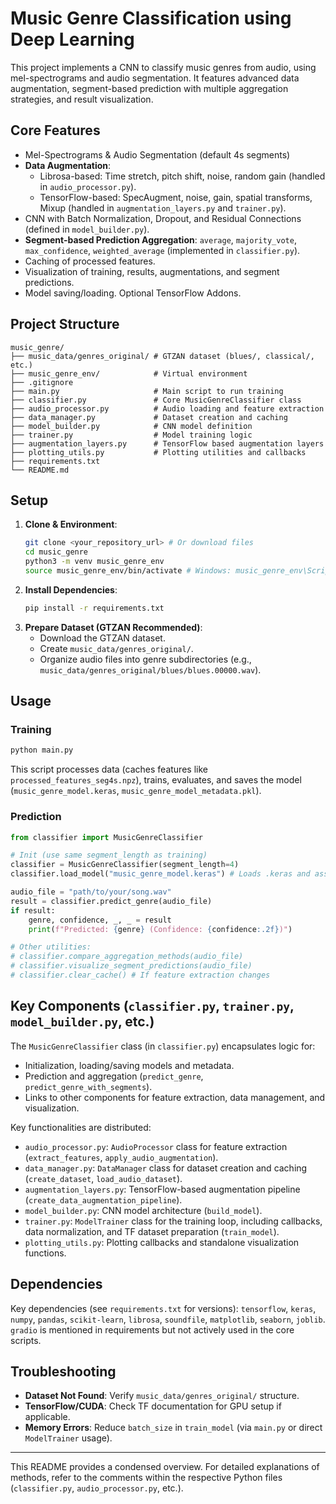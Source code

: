 # Music Genre Classification using Deep Learning

This project implements a CNN to classify music genres from audio, using mel-spectrograms and audio segmentation. It features advanced data augmentation, segment-based prediction with multiple aggregation strategies, and result visualization.

## Core Features

- Mel-Spectrograms & Audio Segmentation (default 4s segments)
- **Data Augmentation**:
    - Librosa-based: Time stretch, pitch shift, noise, random gain (handled in `audio_processor.py`).
    - TensorFlow-based: SpecAugment, noise, gain, spatial transforms, Mixup (handled in `augmentation_layers.py` and `trainer.py`).
- CNN with Batch Normalization, Dropout, and Residual Connections (defined in `model_builder.py`).
- **Segment-based Prediction Aggregation**: `average`, `majority_vote`, `max_confidence`, `weighted_average` (implemented in `classifier.py`).
- Caching of processed features.
- Visualization of training, results, augmentations, and segment predictions.
- Model saving/loading. Optional TensorFlow Addons.

## Project Structure

```
music_genre/
├── music_data/genres_original/ # GTZAN dataset (blues/, classical/, etc.)
├── music_genre_env/            # Virtual environment
├── .gitignore
├── main.py                     # Main script to run training
├── classifier.py               # Core MusicGenreClassifier class
├── audio_processor.py          # Audio loading and feature extraction
├── data_manager.py             # Dataset creation and caching
├── model_builder.py            # CNN model definition
├── trainer.py                  # Model training logic
├── augmentation_layers.py      # TensorFlow based augmentation layers
├── plotting_utils.py           # Plotting utilities and callbacks
├── requirements.txt
└── README.md
```

## Setup

1.  **Clone & Environment**:
    ```bash
    git clone <your_repository_url> # Or download files
    cd music_genre
    python3 -m venv music_genre_env
    source music_genre_env/bin/activate # Windows: music_genre_env\Scripts\activate
    ```
2.  **Install Dependencies**:
    ```bash
    pip install -r requirements.txt
    ```
3.  **Prepare Dataset (GTZAN Recommended)**:
    - Download the GTZAN dataset.
    - Create `music_data/genres_original/`.
    - Organize audio files into genre subdirectories (e.g., `music_data/genres_original/blues/blues.00000.wav`).

## Usage

### Training

```bash
python main.py
```
This script processes data (caches features like `processed_features_seg4s.npz`), trains, evaluates, and saves the model (`music_genre_model.keras`, `music_genre_model_metadata.pkl`).

### Prediction

```python
from classifier import MusicGenreClassifier

# Init (use same segment_length as training)
classifier = MusicGenreClassifier(segment_length=4) 
classifier.load_model("music_genre_model.keras") # Loads .keras and associated _metadata.pkl

audio_file = "path/to/your/song.wav"
result = classifier.predict_genre(audio_file)
if result:
    genre, confidence, _, _ = result
    print(f"Predicted: {genre} (Confidence: {confidence:.2f})")

# Other utilities:
# classifier.compare_aggregation_methods(audio_file)
# classifier.visualize_segment_predictions(audio_file)
# classifier.clear_cache() # If feature extraction changes
```

## Key Components (`classifier.py`, `trainer.py`, `model_builder.py`, etc.)

The `MusicGenreClassifier` class (in `classifier.py`) encapsulates logic for:
- Initialization, loading/saving models and metadata.
- Prediction and aggregation (`predict_genre`, `predict_genre_with_segments`).
- Links to other components for feature extraction, data management, and visualization.

Key functionalities are distributed:
- `audio_processor.py`: `AudioProcessor` class for feature extraction (`extract_features`, `apply_audio_augmentation`).
- `data_manager.py`: `DataManager` class for dataset creation and caching (`create_dataset`, `load_audio_dataset`).
- `augmentation_layers.py`: TensorFlow-based augmentation pipeline (`create_data_augmentation_pipeline`).
- `model_builder.py`: CNN model architecture (`build_model`).
- `trainer.py`: `ModelTrainer` class for the training loop, including callbacks, data normalization, and TF dataset preparation (`train_model`).
- `plotting_utils.py`: Plotting callbacks and standalone visualization functions.

## Dependencies

Key dependencies (see `requirements.txt` for versions):
`tensorflow`, `keras`, `numpy`, `pandas`, `scikit-learn`, `librosa`, `soundfile`, `matplotlib`, `seaborn`, `joblib`.
`gradio` is mentioned in requirements but not actively used in the core scripts.

## Troubleshooting

- **Dataset Not Found**: Verify `music_data/genres_original/` structure.
- **TensorFlow/CUDA**: Check TF documentation for GPU setup if applicable.
- **Memory Errors**: Reduce `batch_size` in `train_model` (via `main.py` or direct `ModelTrainer` usage).

---
This README provides a condensed overview. For detailed explanations of methods, refer to the comments within the respective Python files (`classifier.py`, `audio_processor.py`, etc.). 